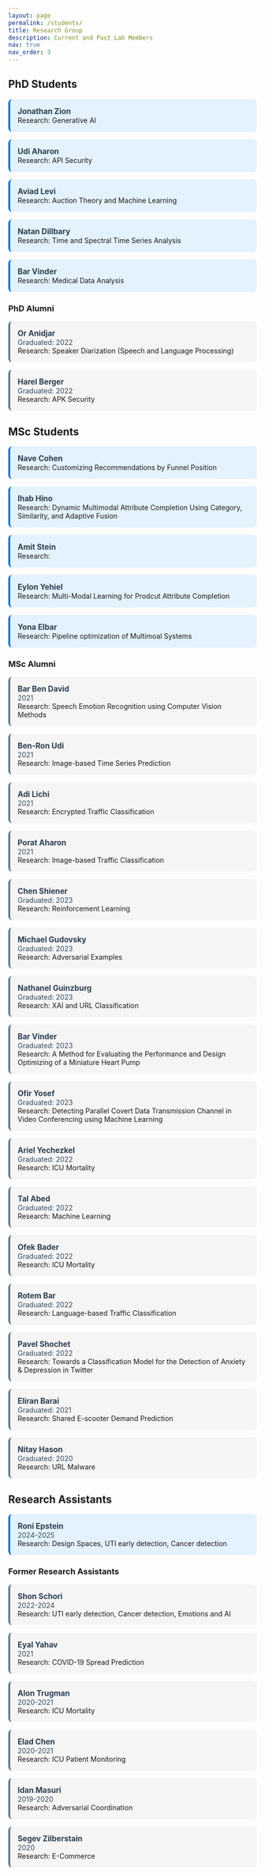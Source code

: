 ```yaml
---
layout: page
permalink: /students/
title: Research Group
description: Current and Past Lab Members
nav: true
nav_order: 3
---
```


## PhD Students

<!-- ### Current Doctoral Candidates -->
<div class="row">
    <div class="col-sm-4 mt-3 mt-md-0">
        <div class="caption current">
            <strong>Jonathan Zion</strong><br>
            Research: Generative AI
        </div>
    </div>
    <div class="col-sm-4 mt-3 mt-md-0">
        <div class="caption current">
            <strong>Udi Aharon</strong><br>
            Research: API Security
        </div>
    </div>
    <div class="col-sm-4 mt-3 mt-md-0">
        <div class="caption current">
            <strong>Aviad Levi</strong><br>
            Research: Auction Theory and Machine Learning
        </div>
    </div>
    <div class="col-sm-4 mt-3 mt-md-0">
        <div class="caption current">
            <strong>Natan Dillbary</strong><br>
            Research: Time and Spectral Time Series Analysis
        </div>
    </div>
    <div class="col-sm-4 mt-3 mt-md-0">
        <div class="caption current">
            <strong>Bar Vinder</strong><br>
            Research: Medical Data Analysis
        </div>
    </div>
</div>

### PhD Alumni
<div class="row">
    <div class="col-sm-4 mt-3 mt-md-0">
        <div class="caption alumni">
            <strong>Or Anidjar</strong><br>
            <em>Graduated: 2022</em><br>
            Research: Speaker Diarization (Speech and Language Processing)
        </div>
    </div>
    <div class="col-sm-4 mt-3 mt-md-0">
        <div class="caption alumni">
            <strong>Harel Berger</strong><br>
            <em>Graduated: 2022</em><br>
            Research: APK Security
        </div>
    </div>
</div>

## MSc Students

<!-- ### Current Master's Students -->
<div class="row">
    <div class="col-sm-4 mt-3 mt-md-0">
        <div class="caption current">
            <strong>Nave Cohen</strong><br>
            Research: Customizing Recommendations by Funnel Position
        </div>
    </div>
    <div class="col-sm-4 mt-3 mt-md-0">
        <div class="caption current">
            <strong>Ihab Hino</strong><br>
            Research: Dynamic Multimodal Attribute Completion Using Category, Similarity, and Adaptive Fusion
        </div>
    </div>
    <div class="col-sm-4 mt-3 mt-md-0">
        <div class="caption current">
            <strong>Amit Stein</strong><br>
            Research: 
        </div>
    </div>
    <div class="col-sm-4 mt-3 mt-md-0">
        <div class="caption current">
            <strong>Eylon Yehiel</strong><br>
            Research: Multi-Modal Learning for Prodcut Attribute Completion
        </div>
    </div>
    <div class="col-sm-4 mt-3 mt-md-0">
        <div class="caption current">
            <strong>Yona Elbar</strong><br>
            Research: Pipeline optimization of Multimoal Systems
        </div>
    </div>
   
</div>

### MSc Alumni
<div class="row">
    <div class="col-sm-4 mt-3 mt-md-0">
        <div class="caption alumni">
            <strong>Bar Ben David</strong><br>
            <em>2021</em><br>
            Research: Speech Emotion Recognition using Computer Vision Methods
        </div>
    </div>
    <div class="col-sm-4 mt-3 mt-md-0">
        <div class="caption alumni">
            <strong>Ben-Ron Udi</strong><br>
            <em>2021</em><br>
            Research: Image-based Time Series Prediction
        </div>
    </div>
     <div class="col-sm-4 mt-3 mt-md-0">
        <div class="caption alumni">
            <strong>Adi Lichi</strong><br>
            <em>2021</em><br>
            Research: Encrypted Traffic Classification
        </div>
    </div>
    <div class="col-sm-4 mt-3 mt-md-0">
        <div class="caption alumni">
            <strong>Porat Aharon</strong><br>
            <em>2021</em><br>
            Research: Image-based Traffic Classification
        </div>
    </div>
    <div class="col-sm-4 mt-3 mt-md-0">
        <div class="caption alumni">
            <strong>Chen Shiener</strong><br>
            <em>Graduated: 2023</em><br>
            Research: Reinforcement Learning
        </div>
    </div>
    <div class="col-sm-4 mt-3 mt-md-0">
        <div class="caption alumni">
            <strong>Michael Gudovsky</strong><br>
            <em>Graduated: 2023</em><br>
            Research: Adversarial Examples
        </div>
    </div>
    <div class="col-sm-4 mt-3 mt-md-0">
        <div class="caption alumni">
            <strong>Nathanel Guinzburg</strong><br>
            <em>Graduated: 2023</em><br>
            Research: XAI and URL Classification
        </div>
    </div>
    <div class="col-sm-4 mt-3 mt-md-0">
        <div class="caption alumni">
            <strong>Bar Vinder</strong><br>
            <em>Graduated: 2023</em><br>
            Research: A Method for Evaluating the Performance and Design Optimizing of a Miniature Heart Pump
        </div>
    </div>
    <div class="col-sm-4 mt-3 mt-md-0">
        <div class="caption alumni">
            <strong>Ofir Yosef</strong><br>
            <em>Graduated: 2023</em><br>
            Research: Detecting Parallel Covert Data Transmission Channel in Video Conferencing using Machine Learning
        </div>
    </div>
    <div class="col-sm-4 mt-3 mt-md-0">
        <div class="caption alumni">
            <strong>Ariel Yechezkel</strong><br>
            <em>Graduated: 2022</em><br>
            Research: ICU Mortality
        </div>
    </div>
    <div class="col-sm-4 mt-3 mt-md-0">
        <div class="caption alumni">
            <strong>Tal Abed</strong><br>
            <em>Graduated: 2022</em><br>
            Research: Machine Learning
        </div>
    </div>
    <div class="col-sm-4 mt-3 mt-md-0">
        <div class="caption alumni">
            <strong>Ofek Bader</strong><br>
            <em>Graduated: 2022</em><br>
            Research: ICU Mortality
        </div>
    </div>
    <div class="col-sm-4 mt-3 mt-md-0">
        <div class="caption alumni">
            <strong>Rotem Bar</strong><br>
            <em>Graduated: 2022</em><br>
            Research: Language-based Traffic Classification
        </div>
    </div>
    <div class="col-sm-4 mt-3 mt-md-0">
        <div class="caption alumni">
            <strong>Pavel Shochet</strong><br>
            <em>Graduated: 2022</em><br>
            Research: Towards a Classification Model for the Detection of Anxiety & Depression in Twitter
        </div>
    </div>
    <div class="col-sm-4 mt-3 mt-md-0">
        <div class="caption alumni">
            <strong>Eliran Barai</strong><br>
            <em>Graduated: 2021</em><br>
            Research: Shared E-scooter Demand Prediction
        </div>
    </div>
    <div class="col-sm-4 mt-3 mt-md-0">
        <div class="caption alumni">
            <strong>Nitay Hason</strong><br>
            <em>Graduated: 2020</em><br>
            Research: URL Malware
        </div>
    </div>
</div>

## Research Assistants

<!-- ### Current Research Assistants -->
<div class="row">
    <div class="col-sm-4 mt-3 mt-md-0">
        <div class="caption current">
            <strong>Roni Epstein</strong><br>
            <em>2024-2025</em><br>
            Research: Design Spaces, UTI early detection, Cancer detection
        </div>
    </div>
</div>

### Former Research Assistants
<div class="row">
    <div class="col-sm-4 mt-3 mt-md-0">
        <div class="caption alumni">
            <strong>Shon Schori</strong><br>
            <em>2022-2024</em><br>
            Research: UTI early detection, Cancer detection, Emotions and AI
        </div>
    </div>
    <div class="col-sm-4 mt-3 mt-md-0">
        <div class="caption alumni">
            <strong>Eyal Yahav</strong><br>
            <em>2021</em><br>
            Research: COVID-19 Spread Prediction
        </div>
    </div>
    <div class="col-sm-4 mt-3 mt-md-0">
        <div class="caption alumni">
            <strong>Alon Trugman</strong><br>
            <em>2020-2021</em><br>
            Research: ICU Mortality 
        </div>
    </div>
    <div class="col-sm-4 mt-3 mt-md-0">
        <div class="caption alumni">
            <strong>Elad Chen</strong><br>
            <em>2020-2021</em><br>
            Research: ICU Patient Monitoring
        </div>
    </div>
    <div class="col-sm-4 mt-3 mt-md-0">
        <div class="caption alumni">
            <strong>Idan Masuri</strong><br>
            <em>2019-2020</em><br>
            Research: Adversarial Coordination
        </div>
    </div>
    <div class="col-sm-4 mt-3 mt-md-0">
        <div class="caption alumni">
            <strong>Segev Zilberstain</strong><br>
            <em>2020</em><br>
            Research: E-Commerce
        </div>
    </div>
</div>

<style>
.caption {
    padding: 15px;
    border-radius: 8px;
    margin-bottom: 15px;
    transition: all 0.3s ease;
}

.caption strong {
    font-size: 1.1em;
    color: #2c3e50;
}

.caption em {
    color: #34495e;
    font-style: normal;
}

.caption.current {
    background-color: #e3f2fd;
    border-left: 4px solid #1976d2;
}

.caption.alumni {
    background-color: #f5f5f5;
    border-left: 4px solid #607d8b;
}

.caption:hover {
    transform: translateY(-2px);
    box-shadow: 0 2px 8px rgba(0,0,0,0.1);
}
</style>
